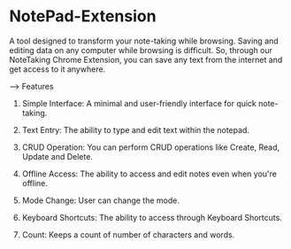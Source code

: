 # NotePad-Extension

A tool designed to transform your note-taking while browsing. Saving and editing data on any computer while browsing is difficult. So, through our NoteTaking Chrome Extension, you can save any text from the internet and get access to it anywhere.

--> Features 

1) Simple Interface: A minimal and user-friendly interface for quick note-taking.

2) Text Entry: The ability to type and edit text within the notepad.

3) CRUD Operation: You can perform CRUD operations like Create, Read, Update and Delete.

4) Offline Access: The ability to access and edit notes even when you're offline.

5) Mode Change: User can change the mode.

6) Keyboard Shortcuts: The ability to access through Keyboard Shortcuts.

7) Count: Keeps a count of number of characters and words.
